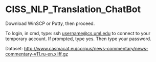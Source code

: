 # CISS_NLP_Translation_ChatBot

Download WinSCP or Putty, then proceed.

To login, in cmd, type:
ssh username@cs.uml.edu to connect to your temporary account.
If prompted, type yes. Then type your password.

Dataset: http://www.casmacat.eu/corpus/news-commentary/news-commentary-v11.ru-en.xliff.gz
